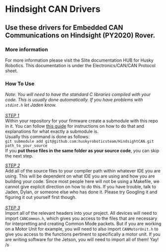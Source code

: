 # Hindsight CAN Drivers
## Use these drivers for Embedded CAN Communications on Hindsight (PY2020) Rover.

### More information
For more information please visit the Slite documentation HUB for Husky Robotics. This documentation is under the Electronics/CAN/CAN Protocol sheet.<br />

### How To Use
_Note: You will need to have the standard C libraries compiled with your code. This is usually done automatically. If you have problems with `stdint.h` let Jaden know._<br /><br />
<ins>*STEP 1*</ins><br />
Within your repository for your firmware create a submodule with this repo in it. You can follow [this guide](https://git-scm.com/book/en/v2/Git-Tools-Submodules) for instructions on how to do that and explanations for what exactly a submodule is.<br />
Usually this command is done as follows: <br />
```git submodule add git@github.com:huskyroboticsteam/HindsightCAN.git path_to_your_source```<br />
If you **put these files in the same folder as your source code**, you can skip the next step.<br />

<ins>*STEP 2*</ins><br />
Add all of the source files to your compiler path within whatever IDE you are using. This will be dependent on what IDE you are using and how you are building your code. Since most people here will not be using a Makefile, we cannot give explicit direction on how to do this. If you have trouble, talk to Jaden, Dylan, or someone else who has done it. Please try Googling it and figuring it out yourself first though.<br /><br />
<ins>*STEP 3*</ins><br />
Import all of the relevant headers into your project. All devices will need to import `CANCommon.h`, which gives you access to the files that are necessary for interpretting and creating Common Mode packets. But if you are working on a Motor Unit for example, you will need to also import `CANMotorUnit.h` to give you access to the functions pertinent to specifically a motor unit. If you are writing software for the Jetson, you will need to import all of them! Yay! /s 